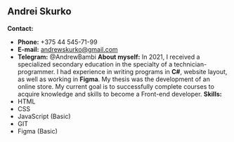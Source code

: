 ## Andrei Skurko
**Contact:** 
- **Phone:** +375 44 545-71-99 
- **E-mail:** andrewskurko@gmail.com
- **Telegram:** @AndrewBambi
**About myself:**
In 2021, I received a specialized secondary education in the specialty of a technician-programmer. I had experience in writing programs in **C#**, website layout, as well as working in **Figma**. My thesis was the development of an online store.
My current goal is to successfully complete courses to acquire knowledge and skills to become a Front-end developer.
**Skills:** 
- HTML
- CSS
- JavaScript (Basic)
- GIT
- Figma (Basic)
